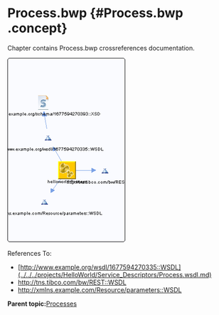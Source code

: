 # Process.bwp {#Process.bwp .concept}

Chapter contains Process.bwp crossreferences documentation.

![](cross_helloworld.Process.png)

References To:

-   [http://www.example.org/wsdl/1677594270335::WSDL](../../../projects/HelloWorld/Service_Descriptors/Process.wsdl.md)
-   http://tns.tibco.com/bw/REST::WSDL
-   http://xmlns.example.com/Resource/parameters::WSDL

**Parent topic:**[Processes](../../../cross/dependencies/processes/processes.md)

